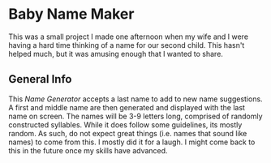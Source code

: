 # Baby Name Maker

This was a small project I made one afternoon when my wife and I were having a hard time thinking of a name for our second child. This hasn't helped much, but it was amusing enough that I wanted to share.

## General Info
This *Name Generator* accepts a last name to add to new name suggestions. A first and middle name are then generated and displayed with the last name on screen. The names will be 3-9 letters long, comprised of randomly constructed syllables. While it does follow some guidelines, its mostly random. As such, do not expect great things (i.e. names that sound like names) to come from this. I mostly did it for a laugh. I might come back to this in the future once my skills have advanced.
